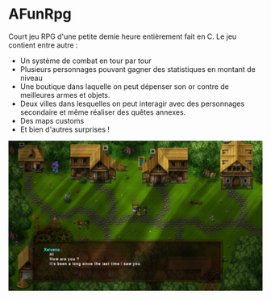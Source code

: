 # AFunRpg

Court jeu RPG d'une petite demie heure entièrement fait en C. 
Le jeu contient entre autre :
- Un système de combat en tour par tour
- Plusieurs personnages pouvant gagner des statistiques en montant de niveau
- Une boutique dans laquelle on peut dépenser son or contre de meilleures armes et objets.
- Deux villes dans lesquelles on peut interagir avec des personnages secondaire et même réaliser des quêtes annexes.
- Des maps customs
- Et bien d'autres surprises !

![screen](/screenshoots/1.png)
